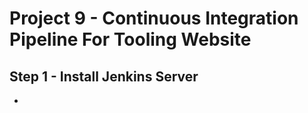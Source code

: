 # Project 9 - Continuous Integration Pipeline For Tooling Website

**Step 1 - Install Jenkins Server**
---

- 